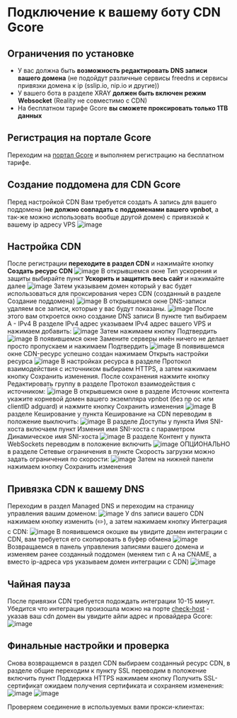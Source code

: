 # Подключение к вашему боту CDN Gcore
## Ограничения по установке

 - У вас должна быть **возможность редактировать DNS записи вашего домена**
   (не подойдут различные сервисы freedns и сервисы привязки домена к ip
   (sslip.io, nip.io и другие))
 - У вашего бота в разделе XRAY **должен быть включен режим Websocket**
   (Reality не совместимо с CDN)
 - На бесплатном тарифе Gcore **вы сможете проксировать только 1TB данных**

## Регистрация на портале Gcore
Переходим на [портал Gcore](https://auth.gcore.com/login/signup) и выполняем регистрацию на бесплатном тарифе.
## Создание поддомена для CDN Gcore
Перед настройкой CDN
Вам требуется создать A запись для вашего поддомена (**не должно совпадать с поддоменами вашего vpnbot**, а так-же можно использовать вообще другой домен) c привязкой к вашему ip адресу VPS
![image](https://github.com/user-attachments/assets/9e9af618-ccc4-490d-93ba-4c1e6f2101d4)
## Настройка CDN
После регистрации **переходите в раздел CDN** и нажимайте кнопку **Создать ресурс CDN**
![image](https://github.com/user-attachments/assets/4c6d88a3-63b9-435a-a060-36a0a6456d5e)
В открывшемся окне Тип ускорения и защиты выбирайте пункт **Ускорить и защитить весь сайт** и нажимайте далее
![image](https://github.com/user-attachments/assets/bb477ae4-fe0f-45d2-90e0-df80bcc80dd7)
Затем указываем домен который у вас будет использоваться для проксирования через CDN (созданный в разделе Создание поддомена)
![image](https://github.com/user-attachments/assets/38758094-ab32-46f2-833f-92551f867145)
В открывшемся окне DNS-записи удаляем все записи, которые у вас будут показаны.
![image](https://github.com/user-attachments/assets/166551dd-3b0c-4ea4-ba63-5e9905572117)
После этого вам откроется окно создание DNS записи
В пункте тип выбираем A - IPv4
В разделе IPv4 адрес указываем IPv4 адрес вашего VPS и нажимаем добавить:
![image](https://github.com/user-attachments/assets/0a8d437d-49d2-47ae-8622-feb2a744be19)
Затем нажимаем кнопку Подтвердить
![image](https://github.com/user-attachments/assets/832742bc-36d5-4f2a-9886-221854e63737)
В появившемся окне Замените серверы имён ничего не делает просто пропускаем и нажимаем Подтвердить
![image](https://github.com/user-attachments/assets/a8c046d4-0e0d-4cc7-a755-425eb9c36f69)
В появившемся окне CDN-ресурс успешно создан нажимаем Открыть настройки ресурса
![image](https://github.com/user-attachments/assets/dc938eef-32bb-445e-86cf-f20d32086cb2)
В настройках ресурса в разделе Протокол взаимодействия с источником выбираем HTTPS, а затем нажимаем кнопку Сохранить изменения.
После сохранения нажмите кнопку Редактировать группу в разделе Протокол взаимодействия с источником:
![image](https://github.com/user-attachments/assets/3a65467b-e714-479b-afec-8cfd2f6b1ae6)
В открывшемся окне в разделе Источник контента укажите корневой домен вашего экземпляра vpnbot (без np oc или clientID adguard) и нажмите кнопку Сохранить изменения
![image](https://github.com/user-attachments/assets/c460e939-1880-4382-926a-579f050d7a3f)
В разделе Кеширование у пункта Кеширование на CDN переводим в положение выключить:
![image](https://github.com/user-attachments/assets/4b198ede-b617-492f-b9e6-40ff87989f31)
В разделе Доступы у пункта Имя SNI-хоста включаем пункт Измения имя SNI-хоста с параметром Динамическое имя SNI-хоста
![image](https://github.com/user-attachments/assets/64c4a90a-0713-45c5-b617-d8cbff56727d)
В разделе Контент у пункта WebSockets переводим в положение включить
![image](https://github.com/user-attachments/assets/25e8e1f2-2851-4764-a3e1-8ec9617820c2)
ОПЦИОНАЛЬНО в разделе Сетевые ограничения в пункте Скорость загрузки можно задать ограничения по скорости:
![image](https://github.com/user-attachments/assets/8af17604-3eb5-4a34-9363-744356db4599)
Затем на нижней панели нажимаем кнопку Сохранить изменения
## Привязка CDN к вашему DNS 
Переходим в раздел Managed DNS и переходим на страницу управления вашим доменом:
![image](https://github.com/user-attachments/assets/30f3cb5b-c861-41e3-b631-091f9f733ce2)
У dns записи вашего CDN нажимаем кнопку изменить (✏️), а затем нажимаем кнопку Интеграция с CDN:
![image](https://github.com/user-attachments/assets/4e5592ac-ecfb-495f-8f0f-3abf1a2bd679)
В появившемся окошке вы увидите домен интеграции с CDN, вам требуется его скопировать в буфер обмена
![image](https://github.com/user-attachments/assets/b339bc8a-7af0-432c-aac3-f1b7fb22f127)
Возвращаемся в панель управления записями вашего домена и изменяем ранее созданный поддомен (меняем тип с A на CNAME, а вместо ip-адреса vps указываем домен интеграции c CDN)
![image](https://github.com/user-attachments/assets/e767e8be-cb16-46e1-856e-d645e66e0603)
## Чайная пауза
После привязки CDN требуется подождать интеграции 10-15 минут.
Убедится что интеграция произошла можно на порте [check-host](https://check-host.net/ip-info) - указав ваш cdn домен вы увидите айпи адрес и провайдера Gcore:
![image](https://github.com/user-attachments/assets/183382d0-cb1b-441d-b3c5-adc3d6efeeb3)
## Финальные настройки и проверка
Снова возвращаемся в раздел CDN выбираем созданный ресурс CDN, в разделе общие переходим к пункту SSL переводим в положение включить пункт Поддержка HTTPS нажимаем кнопку Получить SSL-сертификат ожидаем получения сертификата и сохраняем изменения:
![image](https://github.com/user-attachments/assets/3fdc8162-6797-4283-8c3c-44437f5acaca)
![image](https://github.com/user-attachments/assets/ba8ed2cc-5aea-4f17-a9e0-1486c28fa30c)

Проверяем соединение в используемых вами прокси-клиентах:
